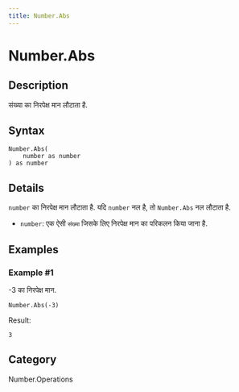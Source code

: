 ```yaml
---
title: Number.Abs
---
```


# Number.Abs


## Description

संख्या का निरपेक्ष मान लौटाता है.


## Syntax

```powerquery
Number.Abs(
    number as number
) as number
```


## Details

<code>number</code> का निरपेक्ष मान लौटाता है. यदि <code>number</code> नल है, तो <code>Number.Abs</code> नल लौटाता है.    <ul>        <li><code>number</code>: एक ऐसी <code>संख्या</code> जिसके लिए निरपेक्ष मान का परिकलन किया जाना है.</li>      </ul>


## Examples

### Example #1 
-3 का निरपेक्ष मान.
```powerquery
Number.Abs(-3)
```

Result: 
```powerquery
3
```




## Category
Number.Operations

